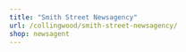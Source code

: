 ```yaml
---
title: "Smith Street Newsagency"
url: /collingwood/smith-street-newsagency/
shop: newsagent
---
```


